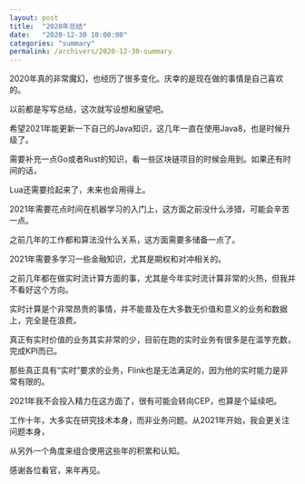 ```yaml
---
layout: post
title:  "2020年总结"
date:   "2020-12-30 10:00:00"
categories: "summary"
permalink: /archivers/2020-12-30-summary
---
```



2020年真的非常魔幻，也经历了很多变化。庆幸的是现在做的事情是自己喜欢的。

以前都是写写总结，这次就写设想和展望吧。


希望2021年能更新一下自己的Java知识，这几年一直在使用Java8，也是时候升级了。

需要补充一点Go或者Rust的知识，看一些区块链项目的时候会用到。如果还有时间的话，

Lua还需要捡起来了，未来也会用得上。


2021年需要花点时间在机器学习的入门上，这方面之前没什么涉猎，可能会辛苦一点。

之前几年的工作都和算法没什么关系，这方面需要多储备一点了。


2021年需要多学习一些金融知识，尤其是期权和对冲相关的。


之前几年都在做实时流计算方面的事，尤其是今年实时流计算非常的火热，但我并不看好这个方向。

实时计算是个非常昂贵的事情，并不能普及在大多数无价值和意义的业务和数据上，完全是在浪费。

真正有实时价值的业务其实非常的少，目前在跑的实时业务有很多是在滥竽充数，完成KPI而已。

那些真正具有“实时”要求的业务，Flink也是无法满足的，因为他的实时能力是非常有限的。

2021年我不会投入精力在这方面了，很有可能会转向CEP，也算是个延续吧。


工作十年，大多实在研究技术本身，而非业务问题。从2021年开始，我会更关注问题本身，

从另外一个角度来组合使用这些年的积累和认知。


感谢各位看官，来年再见。